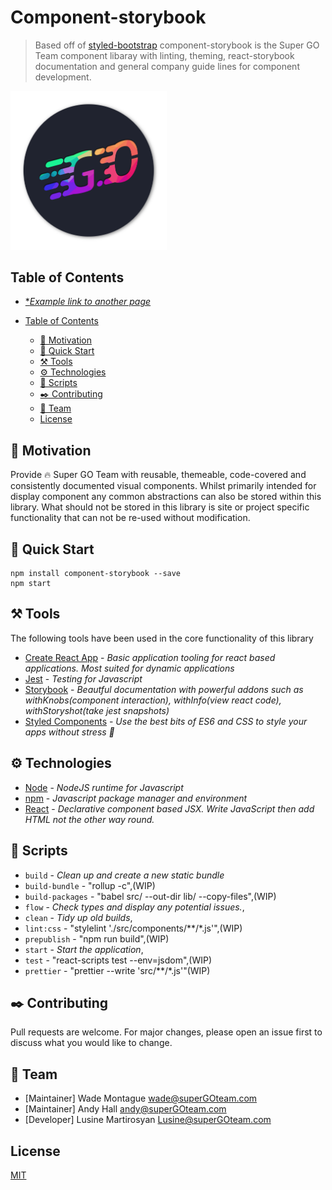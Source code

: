 # Component-storybook
> Based off of [styled-bootstrap](https://github.com/xDae/styled-bootstrap) component-storybook is the Super GO Team component libaray with linting, theming, react-storybook documentation and general company guide lines for component development.

<img src="./docs/images/super-go-team.logo.png" alt="Super GO Team" width="250"/>

## Table of Contents
* [**Example link to another page*](./docs/example-link-to-another-page.md#table-of-contents)

* [Table of Contents](#table-of-contents)
    * [💪 Motivation](#💪-motivation)
    * [🚀 Quick Start](#🚀-quick-start)
    * [⚒️ Tools](#⚒️-tools)
    * [⚙️ Technologies](#⚙️-technologies)
    * [📜 Scripts](#📜-scripts)
    * [✒️ Contributing](#✒️-contributing)
    * [🌟 Team](#🌟-team)
    * [License](#license)

## 💪 Motivation
Provide 🔥 Super GO Team with reusable, themeable, code-covered and consistently documented visual components. Whilst primarily intended for display component any common abstractions can also be stored within this library. What should not be stored in this library is site or project specific functionality that can not be re-used without modification.


## 🚀 Quick Start

```
npm install component-storybook --save
npm start
```

## ⚒️ Tools
The following tools have been used in the core functionality of this library

* [Create React App](https://facebook.github.io/create-react-app/) - *Basic application tooling for react based applications. Most suited for dynamic applications*
* [Jest](https://jestjs.io/docs/en/tutorial-react) - *Testing for Javascript*
* [Storybook](https://storybook.js.org/) - *Beautful documentation with powerful addons such as withKnobs(component interaction), withInfo(view react code), withStoryshot(take jest snapshots)*
* [Styled Components](https://www.styled-components.com/) - *Use the best bits of ES6 and CSS to style your apps without stress 💅*

## ⚙️ Technologies
* [Node](https://nodejs.org/en/) - *NodeJS runtime for Javascript*
* [npm](https://www.npmjs.com/get-npm) - *Javascript package manager and environment*
* [React](https://reactjs.org/) - *Declarative component based JSX. Write JavaScript then add HTML not the other way round.*

## 📜 Scripts
 * `build` - *Clean up and create a new static bundle*
 * `build-bundle` - "rollup -c",(WIP)
 * `build-packages` - "babel src/ --out-dir lib/ --copy-files",(WIP)
 * `flow` - *Check types and display any potential issues.*,
 * `clean` - *Tidy up old builds*,
 * `lint:css` - "stylelint './src/components/**/*.js'",(WIP)
 * `prepublish` - "npm run build",(WIP)
 * `start` - *Start the application*,
 * `test` - "react-scripts test --env=jsdom",(WIP)
 * `prettier` - "prettier --write 'src/**/*.js'"(WIP)

## ✒️ Contributing
Pull requests are welcome. For major changes, please open an issue first to discuss what you would like to change.

## 🌟 Team 
- [Maintainer] Wade Montague <wade@superGOteam.com>
- [Maintainer] Andy Hall <andy@superGOteam.com>
- [Developer] Lusine Martirosyan <Lusine@superGOteam.com>

## License
[MIT](https://choosealicense.com/licenses/mit/)


<!-- 





[![npm](https://img.shields.io/npm/dt/component-storybook.svg)](https://www.npmjs.com/package/component-storybook)
[![npm](https://img.shields.io/npm/v/component-storybook.svg)](https://www.npmjs.com/package/component-storybook)
[![David](https://img.shields.io/david/xDae/component-storybook.svg)](https://david-dm.org/xDae/component-storybook)
[![Travis](https://img.shields.io/travis/xDae/component-storybook.svg)](https://travis-ci.org/xDae/component-storybook)
[![gitter](https://badges.gitter.im/rollup/rollup.svg)](https://gitter.im/component-storybook)
[![license](https://img.shields.io/github/license/mashape/apistatus.svg)](https://github.com/xDae/component-storybook/blob/master/LICENSE)

## 📦 Components
  💻 = Demo

- [x] [[💻](https://xdae.github.io/component-storybook/storybook?selectedKind=Alert)] Alert
- [x] [[💻](https://xdae.github.io/component-storybook/storybook?selectedKind=Badge)] Barge
- [x] [[💻](https://xdae.github.io/component-storybook/storybook?selectedKind=Breadcrumb)] Breadcrumbs
- [x] [[💻](https://xdae.github.io/component-storybook/storybook?selectedKind=Buttons)] Button
- [x] [[💻](https://xdae.github.io/component-storybook/storybook?selectedKind=Card)] Card
- [x] [[💻](https://xdae.github.io/component-storybook/storybook?selectedKind=Collapse)] Collapse
- [x] [[💻](https://xdae.github.io/component-storybook/storybook?selectedKind=Dropdown)] Dropdown
- [x] [[💻](https://xdae.github.io/component-storybook/storybook?selectedKind=Forms)] Forms
- [x] [[💻](https://xdae.github.io/component-storybook/storybook?selectedKind=Forms)] Forms
- [x] [[💻](https://xdae.github.io/component-storybook/storybook?selectedKind=Headings)] Heading
- [ ] Input group
- [x] Jumbotron
- [x] [[💻](https://xdae.github.io/component-storybook/storybook?selectedKind=ListGroup)] List group
- [ ] Modal
- [ ] Navs
- [ ] Navbar
- [x] [[💻](https://xdae.github.io/component-storybook/storybook?selectedKind=Pagination)] Pagination 
- [ ] Popovers
- [x] [[💻](https://xdae.github.io/component-storybook/storybook?selectedKind=Progress)] Progress 
- [ ] Scrollspy
- [ ] Tooltips 
- Utilities
  - [x] [[💻](https://xdae.github.io/component-storybook/storybook?selectedKind=CLoseIcon)] Close icon

## 📖 Support

Please [open an issue](https://github.com/xDae/component-storybook/issues/new) for support.

## 🛎 Contributing

Please contribute using [Github Flow](https://guides.github.com/introduction/flow/). Create a branch, add commits, and [open a pull request](https://github.com/xDae/component-storybook/compare).

 -->